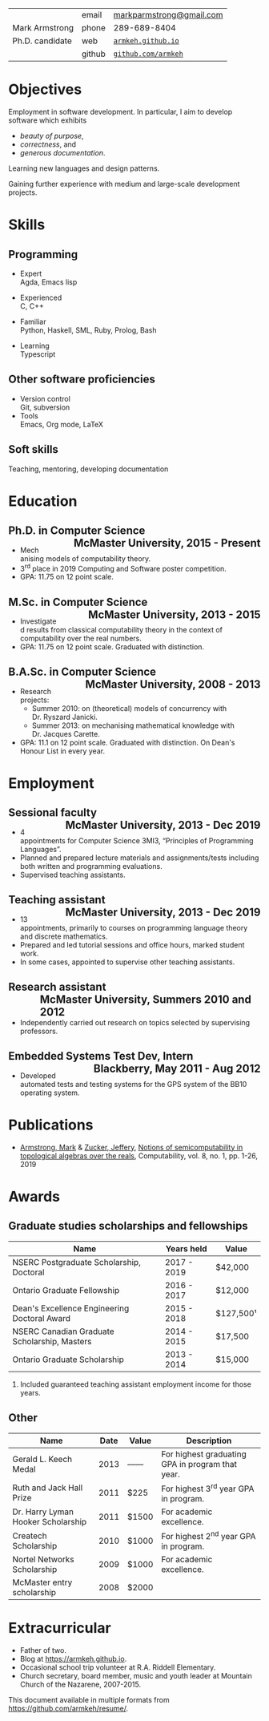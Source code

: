 

|                 |        |                                                  |
| --------------- | ------ | ------------------------------------------------ |
|                 | email  | markparmstrong@gmail.com                         |
| Mark Armstrong  | phone  | 289-689-8404                                     |
| Ph.D. candidate | web    | [`armkeh.github.io`](https://armkeh.github.io)   |
|                 | github | [`github.com/armkeh`](https://github.com/armkeh) |

<div class="sidebar">

# Objectives

Employment in software development. In particular, I aim to develop
software which exhibits

  - *beauty of purpose*,
  - *correctness*, and
  - *generous documentation*.

Learning new languages and design patterns.

Gaining further experience with medium and large-scale development
projects.

# Skills

## Programming

  - Expert  
    Agda, Emacs lisp

  - Experienced  
    C, C++

  - Familiar  
    Python, Haskell, SML, Ruby, Prolog, Bash

  - Learning  
    Typescript

## Other software proficiencies

  - Version control  
    Git, subversion
  - Tools  
    Emacs, Org mode, LaTeX

## Soft skills

Teaching, mentoring, developing
documentation

</div>

<div class="left-of-sidebar">

# Education

## Ph.D. in Computer Science <span style="padding-left:3em; float:right">McMaster University, 2015 - Present</span>

  - Mechanising models of computability theory.
  - 3<sup>rd</sup> place in 2019 Computing and Software poster
    competition.
  - GPA: 11.75 on 12 point
scale.

## M.Sc. in Computer Science <span style="padding-left:3em; float:right">McMaster University, 2013 - 2015</span>

  - Investigated results from classical computability theory in the
    context of computability over the real numbers.
  - GPA: 11.75 on 12 point scale. Graduated with
distinction.

## B.A.Sc. in Computer Science <span style="padding-left:3em; float:right">McMaster University, 2008 - 2013</span>

  - Research projects:
      - Summer 2010: on (theoretical) models of concurrency with
        Dr. Ryszard Janicki.
      - Summer 2013: on mechanising mathematical knowledge with
        Dr. Jacques Carette.
  - GPA: 11.1 on 12 point scale. Graduated with distinction. On Dean's
    Honour List in every
year.

# Employment

## Sessional faculty <span style="padding-left:3em; float:right">McMaster University, 2013 - Dec 2019</span>

  - 4 appointments for Computer Science 3MI3, “Principles of Programming
    Languages”.
  - Planned and prepared lecture materials and assignments/tests
    including both written and programming evaluations.
  - Supervised teaching
assistants.

## Teaching assistant <span style="padding-left:3em; float:right">McMaster University, 2013 - Dec 2019</span>

  - 13 appointments, primarily to courses on programming language theory
    and discrete mathematics.
  - Prepared and led tutorial sessions and office hours, marked student
    work.
  - In some cases, appointed to supervise other teaching
assistants.

## Research assistant <span style="padding-left:3em; float:right">McMaster University, Summers 2010 and 2012</span>

  - Independently carried out research on topics selected by supervising
    professors.

## Embedded Systems Test Dev, Intern <span style="padding-left:3em; float:right">Blackberry, May 2011 - Aug 2012</span>

  - Developed automated tests and testing systems for the GPS system of
    the BB10 operating system.

</div>

<div style="clear:both">

# Publications

  - [Armstrong,
    Mark](https://www.researchgate.net/profile/Mark_Armstrong12) &
    [Zucker,
    Jeffery](https://www.researchgate.net/profile/Jeffery_Zucker),
    [Notions of semicomputability in topological algebras over the
    reals](https://www.researchgate.net/publication/323301233),
    Computability, vol. 8, no. 1, pp. 1-26,
2019

# Awards

## Graduate studies scholarships and fellowships

| Name                                         | Years held  | Value     |
| -------------------------------------------- | ----------- | --------- |
| NSERC Postgraduate Scholarship, Doctoral     | 2017 - 2019 | $42,000   |
| Ontario Graduate Fellowship                  | 2016 - 2017 | $12,000   |
| Dean's Excellence Engineering Doctoral Award | 2015 - 2018 | $127,500¹ |
| NSERC Canadian Graduate Scholarship, Masters | 2014 - 2015 | $17,500   |
| Ontario Graduate Scholarship                 | 2013 - 2014 | $15,000   |

1.  Included guaranteed teaching assistant employment income for those
    years.

## Other

| Name                               | Date | Value | Description                                      |
| ---------------------------------- | ---- | ----- | ------------------------------------------------ |
| Gerald L. Keech Medal              | 2013 | ––––  | For highest graduating GPA in program that year. |
| Ruth and Jack Hall Prize           | 2011 | $225  | For highest 3<sup>rd</sup> year GPA in program.  |
| Dr. Harry Lyman Hooker Scholarship | 2011 | $1500 | For academic excellence.                         |
| Createch Scholarship               | 2010 | $1000 | For highest 2<sup>nd</sup> year GPA in program.  |
| Nortel Networks Scholarship        | 2009 | $1000 | For academic excellence.                         |
| McMaster entry scholarship         | 2008 | $2000 |                                                  |

# Extracurricular

  - Father of two.
  - Blog at <https://armkeh.github.io>.
  - Occasional school trip volunteer at R.A. Riddell Elementary.
  - Church secretary, board member, music and youth leader at Mountain
    Church of the Nazarene, 2007-2015.

This document available in multiple formats from
<https://github.com/armkeh/resume/>.
